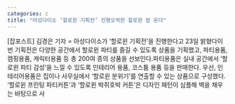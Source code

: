 ```yaml
---
categories: c
title: "아성다이소 ‘할로윈 기획전’ 진행오싹한 할로윈 밤 온다"
---
```

[잡포스트] 김경은 기자 = 아성다이소가 ‘할로윈 기획전’을 진행한다고 23일 밝혔다이번 기획전은 다양한 공간에서 할로윈 파티를 즐길 수 있도록 상품을 기획했고, 파티용품, 캠핑용품, 캐릭터용품 등 총 200여 종의 상품을 선보인다.파티용품은 실내 공간에서 ‘할로윈 파티 감성’을 느낄 수 있도록 인테리어 용품, 코스튬 용품 등을 판매한다. 우선, 인테리어용품은 집이나 사무실에서 ‘할로윈 분위기’를 연출할 수 있는 상품으로 구성했다. ‘할로윈 프린팅 파티커튼’과 ‘할로윈 박쥐호박 커튼’은 디자인 패턴이 심플해 벽을 채우는 바탕으로 사